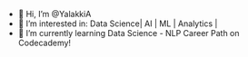 - 👋 Hi, I’m @YalakkiA
- 👀 I’m interested in: Data Science| AI | ML | Analytics | 
- 🌱 I’m currently learning Data Science - NLP Career Path on Codecademy!

<!---
YalakkiA/YalakkiA is a ✨ special ✨ repository because its `README.md` (this file) appears on your GitHub profile.
You can click the Preview link to take a look at your changes.
--->
